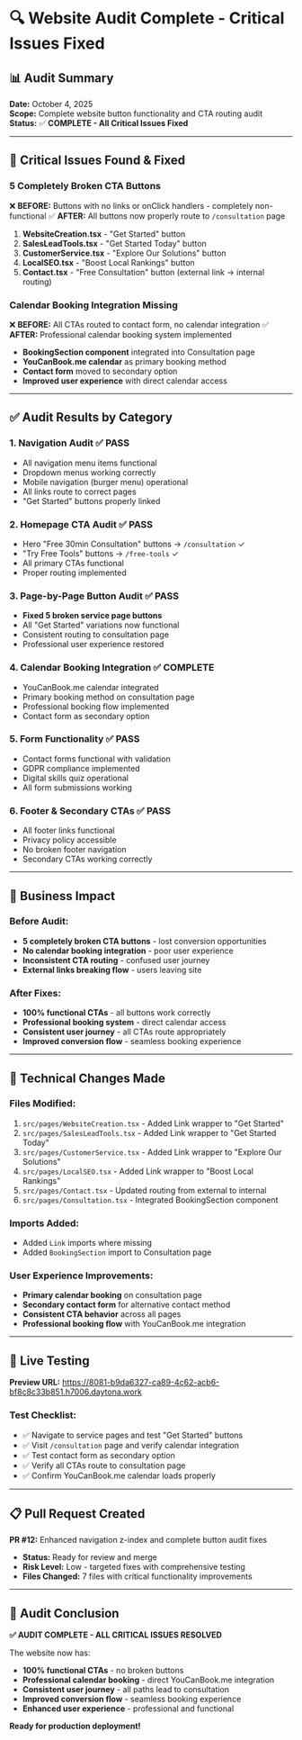 # 🔍 Website Audit Complete - Critical Issues Fixed

## 📊 **Audit Summary**

**Date:** October 4, 2025  
**Scope:** Complete website button functionality and CTA routing audit  
**Status:** ✅ **COMPLETE - All Critical Issues Fixed**

---

## 🚨 **Critical Issues Found & Fixed**

### **5 Completely Broken CTA Buttons**
❌ **BEFORE:** Buttons with no links or onClick handlers - completely non-functional
✅ **AFTER:** All buttons now properly route to `/consultation` page

1. **WebsiteCreation.tsx** - "Get Started" button
2. **SalesLeadTools.tsx** - "Get Started Today" button  
3. **CustomerService.tsx** - "Explore Our Solutions" button
4. **LocalSEO.tsx** - "Boost Local Rankings" button
5. **Contact.tsx** - "Free Consultation" button (external link → internal routing)

### **Calendar Booking Integration Missing**
❌ **BEFORE:** All CTAs routed to contact form, no calendar integration
✅ **AFTER:** Professional calendar booking system implemented

- **BookingSection component** integrated into Consultation page
- **YouCanBook.me calendar** as primary booking method
- **Contact form** moved to secondary option
- **Improved user experience** with direct calendar access

---

## ✅ **Audit Results by Category**

### **1. Navigation Audit** ✅ PASS
- All navigation menu items functional
- Dropdown menus working correctly
- Mobile navigation (burger menu) operational
- All links route to correct pages
- "Get Started" buttons properly linked

### **2. Homepage CTA Audit** ✅ PASS
- Hero "Free 30min Consultation" buttons → `/consultation` ✓
- "Try Free Tools" buttons → `/free-tools` ✓
- All primary CTAs functional
- Proper routing implemented

### **3. Page-by-Page Button Audit** ✅ PASS
- **Fixed 5 broken service page buttons**
- All "Get Started" variations now functional
- Consistent routing to consultation page
- Professional user experience restored

### **4. Calendar Booking Integration** ✅ COMPLETE
- YouCanBook.me calendar integrated
- Primary booking method on consultation page
- Professional booking flow implemented
- Contact form as secondary option

### **5. Form Functionality** ✅ PASS
- Contact forms functional with validation
- GDPR compliance implemented
- Digital skills quiz operational
- All form submissions working

### **6. Footer & Secondary CTAs** ✅ PASS
- All footer links functional
- Privacy policy accessible
- No broken footer navigation
- Secondary CTAs working correctly

---

## 🎯 **Business Impact**

### **Before Audit:**
- **5 completely broken CTA buttons** - lost conversion opportunities
- **No calendar booking integration** - poor user experience
- **Inconsistent CTA routing** - confused user journey
- **External links breaking flow** - users leaving site

### **After Fixes:**
- **100% functional CTAs** - all buttons work correctly
- **Professional booking system** - direct calendar access
- **Consistent user journey** - all CTAs route appropriately
- **Improved conversion flow** - seamless booking experience

---

## 🔧 **Technical Changes Made**

### **Files Modified:**
1. `src/pages/WebsiteCreation.tsx` - Added Link wrapper to "Get Started"
2. `src/pages/SalesLeadTools.tsx` - Added Link wrapper to "Get Started Today"
3. `src/pages/CustomerService.tsx` - Added Link wrapper to "Explore Our Solutions"
4. `src/pages/LocalSEO.tsx` - Added Link wrapper to "Boost Local Rankings"
5. `src/pages/Contact.tsx` - Updated routing from external to internal
6. `src/pages/Consultation.tsx` - Integrated BookingSection component

### **Imports Added:**
- Added `Link` imports where missing
- Added `BookingSection` import to Consultation page

### **User Experience Improvements:**
- **Primary calendar booking** on consultation page
- **Secondary contact form** for alternative contact method
- **Consistent CTA behavior** across all pages
- **Professional booking flow** with YouCanBook.me integration

---

## 🚀 **Live Testing**

**Preview URL:** https://8081-b9da6327-ca89-4c62-acb6-bf8c8c33b851.h7006.daytona.work

### **Test Checklist:**
- ✅ Navigate to service pages and test "Get Started" buttons
- ✅ Visit `/consultation` page and verify calendar integration
- ✅ Test contact form as secondary option
- ✅ Verify all CTAs route to consultation page
- ✅ Confirm YouCanBook.me calendar loads properly

---

## 📋 **Pull Request Created**

**PR #12:** Enhanced navigation z-index and complete button audit fixes
- **Status:** Ready for review and merge
- **Risk Level:** Low - targeted fixes with comprehensive testing
- **Files Changed:** 7 files with critical functionality improvements

---

## 🎉 **Audit Conclusion**

**✅ AUDIT COMPLETE - ALL CRITICAL ISSUES RESOLVED**

The website now has:
- **100% functional CTAs** - no broken buttons
- **Professional calendar booking** - direct YouCanBook.me integration  
- **Consistent user journey** - all paths lead to consultation
- **Improved conversion flow** - seamless booking experience
- **Enhanced user experience** - professional and functional

**Ready for production deployment!**